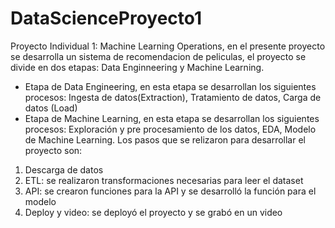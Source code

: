 # DataScienceProyecto1
Proyecto Individual 1: Machine Learning Operations, en el presente proyecto se desarrolla un sistema de recomendacion de peliculas, el proyecto se divide en dos etapas: Data Enginneering y Machine Learning.
- Etapa de Data Engineering, en esta etapa se desarrollan los siguientes procesos: Ingesta de datos(Extraction), Tratamiento de datos, Carga de datos (Load)
- Etapa de Machine Learning, en esta etapa se desarrollan los siguientes procesos: Exploración y pre procesamiento de los datos, EDA, Modelo de Machine Learning.
Los pasos que se relizaron para desarrollar el proyecto son:
1) Descarga de datos 
2) ETL: se realizaron transformaciones necesarias para leer el dataset
3) API: se crearon funciones para la API y se desarrolló la función para el modelo
4) Deploy y video: se deployó el proyecto y se grabó en un video